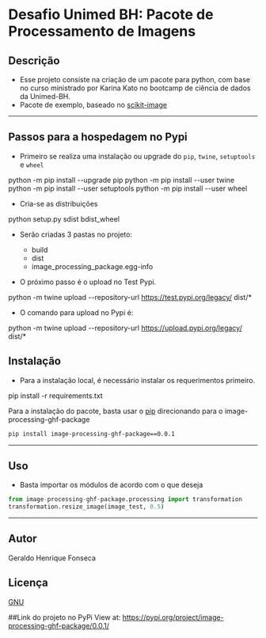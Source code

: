 # Desafio Unimed BH: Pacote de Processamento de Imagens

## Descrição
- Esse projeto consiste na criação de um pacote para python, com base no curso ministrado por Karina Kato no bootcamp de ciência de dados da Unimed-BH.
- Pacote de exemplo, baseado no [scikit-image](https://scikit-image.org)
---

## Passos para a hospedagem no Pypi
- Primeiro se realiza uma instalação ou upgrade do `pip`, `twine`, `setuptools` e `wheel`

python -m pip install --upgrade pip
python -m pip install --user twine
python -m pip install --user setuptools
python -m pip install --user wheel

- Cria-se as distribuições

python setup.py sdist bdist_wheel

- Serão criadas 3 pastas no projeto: 
  - build
  - dist
  - image_processing_package.egg-info

- O próximo passo é o upload no Test Pypi.

python -m twine upload --repository-url https://test.pypi.org/legacy/ dist/*

- O comando para upload no Pypi é:

python -m twine upload --repository-url https://upload.pypi.org/legacy/ dist/*

## Instalação
- Para a instalação local, é necessário instalar os requerimentos primeiro.

pip install -r requirements.txt


Para a instalação do pacote, basta usar o [pip](https://pip.pypa.io/en/stable/) direcionando para o image-processing-ghf-package

```bash
pip install image-processing-ghf-package==0.0.1
```
---
## Uso
- Basta importar os módulos de acordo com o que deseja

```python
from image-processing-ghf-package.processing import transformation
transformation.resize_image(image_test, 0.5)
```
---
## Autor
Geraldo Henrique Fonseca

## Licença
[GNU](https://www.gnu.org/licenses/gpl-3.0.en.html)

##Link do projeto no PyPi
View at:
https://pypi.org/project/image-processing-ghf-package/0.0.1/


